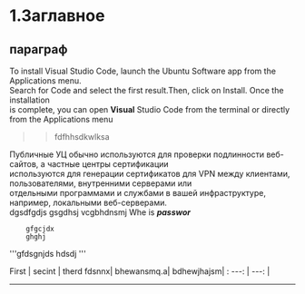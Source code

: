 #	1.Заглавное
##		параграф
To install Visual Studio Code, launch the Ubuntu Software app from the Applications menu.<br>
Search for Code and select the first result.Then, click on Install. Once the installation<br>
is complete, you can open **Visual** Studio Code from the terminal or directly from the Applications menu<br>
>>fdfhhsdkwlksa<br>

Публичные УЦ обычно используются для проверки подлинности веб-сайтов, а частные центры сертификации<br>
используются для генерации сертификатов  для VPN между клиентами, пользователями, внутренними серверами или<br>
отдельными программами и службами в вашей инфраструктуре, например, локальными веб-серверами.<br>
	dgsdfgdjs
		gsgdhsj
			vcgbhdnsmj
Whe is 
***passwor***

		gfgcjdx
		ghghj
'''gfdsgnjds
hdsdj
'''

First | secint | therd
fdsnnx| bhewansmq.a| bdhewjhajsm|
: ---: | ---: |
___